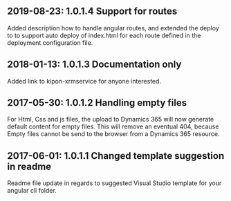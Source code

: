## 2019-08-23: 1.0.1.4 Support for routes
Added description how to handle angular routes, and extended the deploy to to support auto deploy of index.html for each route defined in the deployment configuration file.

## 2018-01-13: 1.0.1.3 Documentation only
Added link to kipon-xrmservice for anyone interested.

## 2017-05-30: 1.0.1.2 Handling empty files 
For Html, Css and js files, the upload to Dynamics 365 will now generate default content for empty files. This will remove an eventual 404, because Empty files cannot be send to the browser 
from a Dynamics 365 resource.

## 2017-06-01: 1.0.1.1 Changed template suggestion in readme
Readme file update in regards to suggested Visual Studio  template for your angular cli folder.
